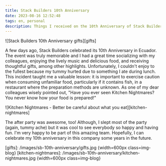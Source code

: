 ```yaml
---
title: Stack Builders 10th Anniversary
date: 2023-08-16 12:52:48
tags: en, personal
description: Things I received on the 10th Anniversary of Stack Builders
---
```


![Stack Builders 10th Anniversary gifts][gifts]

A few days ago, Stack Builders celebrated its 10th Anniversary in Ecuador. 
The event was truly memorable and I had a great time socializing with my colleagues,
enjoying the lively music and delicious food, and receiving thoughtful gifts, among other highlights.
Unfortunately, I couldn't enjoy to the fullest because my tummy hurted due to
something I ate during lunch. This incident taught me a valuable lesson: it is
important to exercise caution when consuming unfamiliar food, particularly if 
it contains fish, in a restaurant where the preparation methods are unknown.
As one of my dear colleagues wisely pointed out, "Have you ever seen Kitchen Nightmares?
You never know how your food is prepared!"

![Kitchen Nightmares - Better be careful about what you eat][kitchen-nightmares]

The after party was awesome, too! Although, I slept most of the party (again, tummy ache) but it was
cool to see everybody so happy and having fun. I'm very happy to be part of this
amazing team. Hopefully, I can celebrate my 10th anniversary in this company
some years in the future.

[gifts]: /images/sb-10th-anniversary/gifts.jpg {width=600px class=img-blog}
[kitchen-nightmares]: /images/sb-10th-anniversary/kitchen-nightmares.jpg {width=600px class=img-blog}
